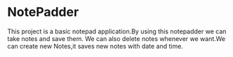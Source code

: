 # NotePadder
This project is a basic notepad application.By using this notepadder we can take notes and save them.
We can also delete notes whenever we want.We can create new Notes,it saves new notes with date and time.
